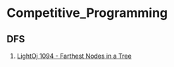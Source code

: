# Competitive_Programming

## DFS
1. [LightOj 1094 - Farthest Nodes in a Tree](http://lightoj.com/volume_showproblem.php?problem=1094)